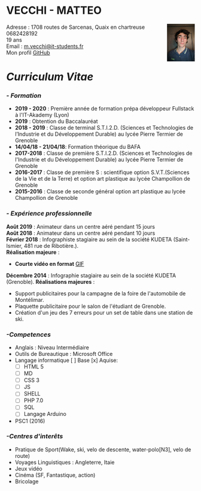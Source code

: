 # VECCHI - MATTEO
Adresse<img src="./image/image.png" align=right> : 1708 routes de Sarcenas, Quaix en chartreuse  
0682428192  
19 ans  
Email : m.vecchi@it-students.fr  
Mon profil [GitHub](https://github.com/matvki)  
# __*Curriculum Vitae*__ 
### *- Formation* 
* **2019 - 2020** : Première année de formation prépa développeur Fullstack à l'IT-Akademy (Lyon)
* **2019** : Obtention du Baccalauréat 
* **2018 - 2019** : Classe de terminal S.T.I.2.D. (Sciences et Technologies de l’Industrie et du Développement Durable) au lycée Pierre Termier de Grenoble
* **14/04/18 - 21/04/18**: Formation théorique du BAFA
* **2017-2018** : Classe de première S.T.I.2.D. (Sciences et Technologies de l'Industrie et du Développement Durable) au lycée Pierre Termier de Grenoble
* **2016-2017** : Classe de première S : scientifique option S.V.T.(Sciences de la Vie et de la Terre) et option art plastique au lycée Champollion de Grenoble
* **2015-2016** : Classe de seconde général option art plastique au lycée Champollion de Grenoble
### *- Expérience professionnelle*
**Août 2019** : Animateur dans un centre aéré pendant 15 jours  
**Août 2018** : Animateur dans un centre aéré pendant 10 jours  
**Février 2018**  : Infographiste stagiaire au sein de la société KUDETA (Saint-Ismier, 481 rue de Ribotière.).  
__Réalisation majeure__ :  
* **Courte vidéo en format** <a href="https://youtu.be/VOCVIj5O7sc" style="color:black;">GIF</a> 

**Décembre 2014** : Infographie stagiaire au sein de la société KUDETA (Grenoble).
__Réalisations majeures__ :  
*  Support publicitaires pour la campagne de la foire de l'automobile de Montélimar.
* Plaquette publicitaire pour le salon de l'étudiant de Grenoble.
* Création d'un jeu des 7 erreurs pour un set de table dans une station de ski.
### *-Competences*
* Anglais : Niveau Intermédiaire
* Outils de Bureautique : Microsoft Office
* Langage informatique [ ] Base [x] Aquise: 
    * [ ] HTML 5
    * [ ] MD
    * [ ] CSS 3
    * [ ] JS
    * [ ] SHELL
    * [ ] PHP 7.0
    * [ ] SQL
    * [ ] Langage Arduino
* PSC1 (2016)
### *-Centres d'interêts*
* Pratique de Sport(Wake, ski, velo de descente, water-polo[N3], velo de route)
* Voyages Linguistiques : Angleterre, Itaie
* Jeux vidéo
* Cinéma (SF, Fantastique, action)
* Bricolage  